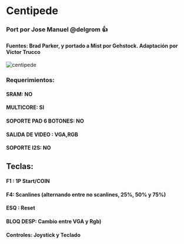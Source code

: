 
# Centipede

### Port por Jose Manuel @delgrom :+1: 
#### Fuentes: Brad Parker, y portado a Mist por Gehstock. Adaptación por Victor Trucco

![centipede](https://user-images.githubusercontent.com/31018768/70372198-4fdd5b00-18dc-11ea-8cb6-3d2b19b057fa.jpg)

### Requerimientos: 

#### SRAM: NO

#### MULTICORE: SI

#### SOPORTE PAD 6 BOTONES: NO

#### SALIDA DE VIDEO : VGA,RGB

#### SOPORTE I2S: NO

## Teclas:

#### F1  :    1P Start/COIN
#### F4: Scanlines (alternando entre no scanlines, 25%, 50% y 75%)
#### ESQ :    Reset
#### BLOQ DESP: Cambio entre VGA y Rgb)
#### Controles: Joystick y Teclado
